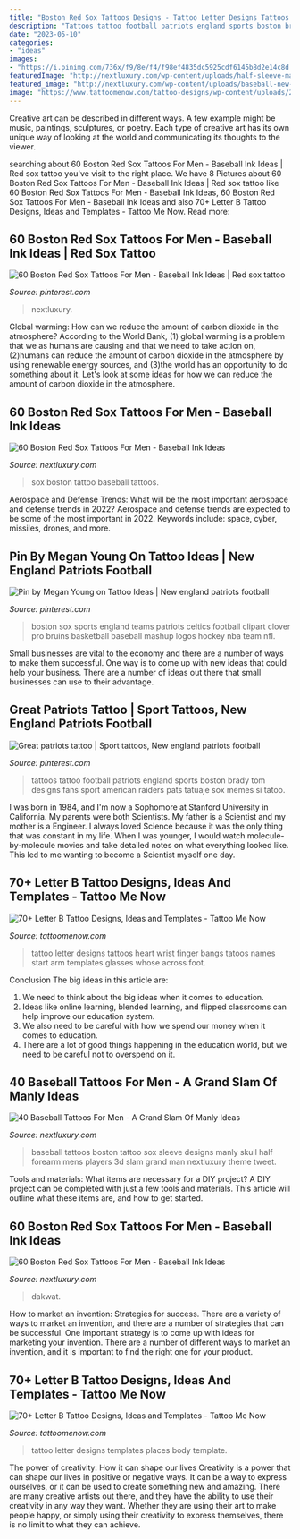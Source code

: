 ```yaml
---
title: "Boston Red Sox Tattoos Designs - Tattoo Letter Designs Tattoos Heart Wrist Finger Bangs Tatoos Names Start Arm Templates Glasses Whose Across Foot"
description: "Tattoos tattoo football patriots england sports boston brady tom designs fans sport american raiders pats tatuaje sox memes si tatoo"
date: "2023-05-10"
categories:
- "ideas"
images:
- "https://i.pinimg.com/736x/f9/8e/f4/f98ef4835dc5925cdf6145b8d2e14c8d.jpg"
featuredImage: "http://nextluxury.com/wp-content/uploads/half-sleeve-man-with-baseball-players-with-tattoos.jpg"
featured_image: "http://nextluxury.com/wp-content/uploads/baseball-new-school-boston-red-sox-tattoo-design-ideas-for-males.jpg"
image: "https://www.tattoomenow.com/tattoo-designs/wp-content/uploads/2018/12/letter-b-tattoo-template-26-floral.jpg"
---
```



Creative art can be described in different ways. A few example might be music, paintings, sculptures, or poetry. Each type of creative art has its own unique way of looking at the world and communicating its thoughts to the viewer.

	

		
searching about 60 Boston Red Sox Tattoos For Men - Baseball Ink Ideas | Red sox tattoo you've visit to the right place. We have 8 Pictures about 60 Boston Red Sox Tattoos For Men - Baseball Ink Ideas | Red sox tattoo like 60 Boston Red Sox Tattoos For Men - Baseball Ink Ideas, 60 Boston Red Sox Tattoos For Men - Baseball Ink Ideas and also 70+ Letter B Tattoo Designs, Ideas and Templates - Tattoo Me Now. Read more:
		
    
## 60 Boston Red Sox Tattoos For Men - Baseball Ink Ideas | Red Sox Tattoo

<img loading=lazy src="https://i.pinimg.com/736x/f9/8e/f4/f98ef4835dc5925cdf6145b8d2e14c8d.jpg" onerror="this.onerror=null;this.src='https://tse1.mm.bing.net/th?id=OIP.G7HuJiVfecXj4-BYnMBgNgHaHI&amp;pid=15.1';" alt="60 Boston Red Sox Tattoos For Men - Baseball Ink Ideas | Red sox tattoo">

_Source: pinterest.com_

>nextluxury. 

	

Global warming: How can we reduce the amount of carbon dioxide in the atmosphere?
According to the World Bank, (1) global warming is a problem that we as humans are causing and that we need to take action on, (2)humans can reduce the amount of carbon dioxide in the atmosphere by using renewable energy sources, and (3)the world has an opportunity to do something about it. Let's look at some ideas for how we can reduce the amount of carbon dioxide in the atmosphere.

    
## 60 Boston Red Sox Tattoos For Men - Baseball Ink Ideas

<img loading=lazy src="http://nextluxury.com/wp-content/uploads/baseball-new-school-boston-red-sox-tattoo-design-ideas-for-males.jpg" onerror="this.onerror=null;this.src='https://tse1.mm.bing.net/th?id=OIP.Gak-MhBY0Bz8o9eq5GYmZwHaHa&amp;pid=15.1';" alt="60 Boston Red Sox Tattoos For Men - Baseball Ink Ideas">

_Source: nextluxury.com_

>sox boston tattoo baseball tattoos. 

	

Aerospace and Defense Trends: What will be the most important aerospace and defense trends in 2022?
Aerospace and defense trends are expected to be some of the most important in 2022. Keywords include: space, cyber, missiles, drones, and more.

    
## Pin By Megan Young On Tattoo Ideas | New England Patriots Football

<img loading=lazy src="https://i.pinimg.com/originals/a4/5e/0e/a45e0ef8a69c886fa36b00a814e16c30.jpg" onerror="this.onerror=null;this.src='https://tse4.mm.bing.net/th?id=OIP.c8Zsnc1I8DisDBi9UQmQggHaIg&amp;pid=15.1';" alt="Pin by Megan Young on Tattoo Ideas | New england patriots football">

_Source: pinterest.com_

>boston sox sports england teams patriots celtics football clipart clover pro bruins basketball baseball mashup logos hockey nba team nfl. 

	

Small businesses are vital to the economy and there are a number of ways to make them successful. One way is to come up with new ideas that could help your business. There are a number of ideas out there that small businesses can use to their advantage.

    
## Great Patriots Tattoo | Sport Tattoos, New England Patriots Football

<img loading=lazy src="https://i.pinimg.com/originals/87/9b/1e/879b1eb0e486c5d2b36c6a86ee14c26f.jpg" onerror="this.onerror=null;this.src='https://tse4.mm.bing.net/th?id=OIP.62uUI8mK1abw1lpvEvIZ-QAAAA&amp;pid=15.1';" alt="Great patriots tattoo | Sport tattoos, New england patriots football">

_Source: pinterest.com_

>tattoos tattoo football patriots england sports boston brady tom designs fans sport american raiders pats tatuaje sox memes si tatoo. 

	

I was born in 1984, and I'm now a Sophomore at Stanford University in California. My parents were both Scientists. My father is a Scientist and my mother is a Engineer. I always loved Science because it was the only thing that was constant in my life. When I was younger, I would watch molecule-by-molecule movies and take detailed notes on what everything looked like. This led to me wanting to become a Scientist myself one day.

    
## 70+ Letter B Tattoo Designs, Ideas And Templates - Tattoo Me Now

<img loading=lazy src="https://www.tattoomenow.com/tattoo-designs/wp-content/uploads/2018/12/Letter-B-tattoo-with-love-heart-02-on-wrist.jpg" onerror="this.onerror=null;this.src='https://tse3.mm.bing.net/th?id=OIP.WGlLbAJEdKJIJoShestyZgHaJ3&amp;pid=15.1';" alt="70+ Letter B Tattoo Designs, Ideas and Templates - Tattoo Me Now">

_Source: tattoomenow.com_

>tattoo letter designs tattoos heart wrist finger bangs tatoos names start arm templates glasses whose across foot. 

	

Conclusion
The big ideas in this article are:
1. We need to think about the big ideas when it comes to education.
2. Ideas like online learning, blended learning, and flipped classrooms can help improve our education system.
3. We also need to be careful with how we spend our money when it comes to education.
4. There are a lot of good things happening in the education world, but we need to be careful not to overspend on it.

    
## 40 Baseball Tattoos For Men - A Grand Slam Of Manly Ideas

<img loading=lazy src="http://nextluxury.com/wp-content/uploads/half-sleeve-man-with-baseball-players-with-tattoos.jpg" onerror="this.onerror=null;this.src='https://tse4.mm.bing.net/th?id=OIP.CsD0G9pcpwU0xmnjVnPC2AHaHa&amp;pid=15.1';" alt="40 Baseball Tattoos For Men - A Grand Slam Of Manly Ideas">

_Source: nextluxury.com_

>baseball tattoos boston tattoo sox sleeve designs manly skull half forearm mens players 3d slam grand man nextluxury theme tweet. 

	

Tools and materials: What items are necessary for a DIY project?
A DIY project can be completed with just a few tools and materials. This article will outline what these items are, and how to get started.

    
## 60 Boston Red Sox Tattoos For Men - Baseball Ink Ideas

<img loading=lazy src="https://nextluxury.com/wp-content/uploads/full-arm-sleeve-baseball-logo-themed-guys-tattoo-ideas-boston-red-sox-designs.jpg" onerror="this.onerror=null;this.src='https://tse2.mm.bing.net/th?id=OIP.bqd3BvYyr5h7yRipNWfDsAHaIy&amp;pid=15.1';" alt="60 Boston Red Sox Tattoos For Men - Baseball Ink Ideas">

_Source: nextluxury.com_

>dakwat. 

	

How to market an invention: Strategies for success.
There are a variety of ways to market an invention, and there are a number of strategies that can be successful. One important strategy is to come up with ideas for marketing your invention. There are a number of different ways to market an invention, and it is important to find the right one for your product.

    
## 70+ Letter B Tattoo Designs, Ideas And Templates - Tattoo Me Now

<img loading=lazy src="https://www.tattoomenow.com/tattoo-designs/wp-content/uploads/2018/12/letter-b-tattoo-template-26-floral.jpg" onerror="this.onerror=null;this.src='https://tse2.mm.bing.net/th?id=OIP.hck38g_-4Xb63N383eY8cwAAAA&amp;pid=15.1';" alt="70+ Letter B Tattoo Designs, Ideas and Templates - Tattoo Me Now">

_Source: tattoomenow.com_

>tattoo letter designs templates places body template. 

	

The power of creativity: How it can shape our lives
Creativity is a power that can shape our lives in positive or negative ways. It can be a way to express ourselves, or it can be used to create something new and amazing. There are many creative artists out there, and they have the ability to use their creativity in any way they want. Whether they are using their art to make people happy, or simply using their creativity to express themselves, there is no limit to what they can achieve.


